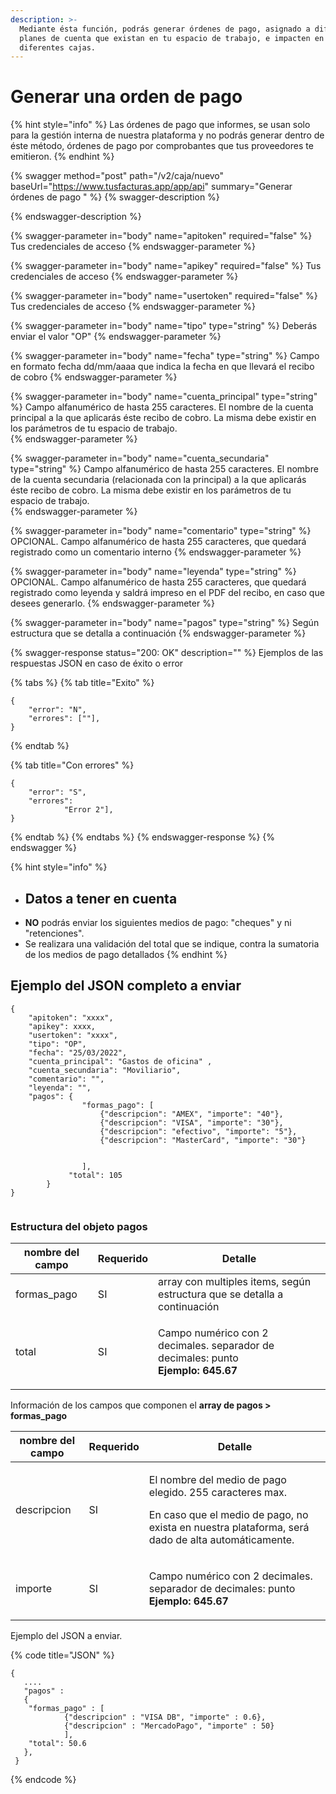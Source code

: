 ```yaml
---
description: >-
  Mediante ésta función, podrás generar órdenes de pago, asignado a diferentes
  planes de cuenta que existan en tu espacio de trabajo, e impacten en las
  diferentes cajas.
---
```


# Generar una orden de pago

{% hint style="info" %}
Las órdenes de pago que informes, se usan solo para la gestión interna de nuestra plataforma y no podrás generar dentro de éste método, órdenes de pago por comprobantes que tus proveedores te emitieron.
{% endhint %}

{% swagger method="post" path="/v2/caja/nuevo" baseUrl="https://www.tusfacturas.app/app/api" summary="Generar órdenes de pago " %}
{% swagger-description %}

{% endswagger-description %}

{% swagger-parameter in="body" name="apitoken" required="false" %}
Tus credenciales de acceso
{% endswagger-parameter %}

{% swagger-parameter in="body" name="apikey" required="false" %}
Tus credenciales de acceso
{% endswagger-parameter %}

{% swagger-parameter in="body" name="usertoken" required="false" %}
Tus credenciales de acceso
{% endswagger-parameter %}

{% swagger-parameter in="body" name="tipo" type="string" %}
Deberás enviar el valor "OP" 
{% endswagger-parameter %}

{% swagger-parameter in="body" name="fecha" type="string" %}
Campo en formato fecha dd/mm/aaaa que indica la fecha en que llevará el recibo de cobro
{% endswagger-parameter %}

{% swagger-parameter in="body" name="cuenta_principal" type="string" %}
Campo alfanumérico de hasta 255 caracteres. El nombre de la cuenta principal a la que aplicarás éste recibo de cobro. La misma debe existir en los parámetros de tu espacio de trabajo.  
{% endswagger-parameter %}

{% swagger-parameter in="body" name="cuenta_secundaria" type="string" %}
Campo alfanumérico de hasta 255 caracteres. El nombre de la cuenta secundaria (relacionada con la principal) a la que aplicarás éste recibo de cobro. La misma debe existir en los parámetros de tu espacio de trabajo.  
{% endswagger-parameter %}

{% swagger-parameter in="body" name="comentario" type="string" %}
OPCIONAL. Campo alfanumérico de hasta 255 caracteres, que quedará registrado como un comentario interno
{% endswagger-parameter %}

{% swagger-parameter in="body" name="leyenda" type="string" %}
OPCIONAL. Campo alfanumérico de hasta 255 caracteres, que quedará registrado como leyenda y saldrá impreso en el PDF del recibo, en caso que desees generarlo.
{% endswagger-parameter %}

{% swagger-parameter in="body" name="pagos" type="string" %}
Según estructura que se detalla a continuación
{% endswagger-parameter %}

{% swagger-response status="200: OK" description="" %}
Ejemplos de las respuestas JSON en caso de éxito o error

{% tabs %}
{% tab title="Exito" %}
```
{
	"error": "N",
	"errores": [""],
}
```
{% endtab %}

{% tab title="Con errores" %}
```
{
	"error": "S",
	"errores": 
			"Error 2"],
}
```
{% endtab %}
{% endtabs %}
{% endswagger-response %}
{% endswagger %}

{% hint style="info" %}
* ## Datos a tener en cuenta
* **NO** podrás enviar los siguientes medios de pago: "cheques" y ni "retenciones".
* Se realizara una validación del total que se indique, contra la sumatoria de los medios de pago detallados
{% endhint %}

## Ejemplo del JSON completo a enviar

```
{
	"apitoken": "xxxx",
	"apikey": xxxx,
	"usertoken": "xxxx", 
	"tipo": "OP",
	"fecha": "25/03/2022",
	"cuenta_principal": "Gastos de oficina" ,
	"cuenta_secundaria": "Moviliario",
	"comentario": "",
	"leyenda": "",
	"pagos": { 			
				"formas_pago": [
					{"descripcion": "AMEX", "importe": "40"},
				  	{"descripcion": "VISA", "importe": "30"},
					{"descripcion": "efectivo", "importe": "5"},
					{"descripcion": "MasterCard", "importe": "30"}
					
					
				],
			 "total": 105
		} 
}
 
```

### Estructura del objeto pagos

| nombre del campo | Requerido | Detalle                                                                                                  |
| ---------------- | --------- | -------------------------------------------------------------------------------------------------------- |
| formas\_pago     | SI        | array con multiples items, según estructura que se detalla a continuación                                |
| total            | SI        | <p>Campo numérico con 2 decimales. separador de decimales: punto<br><strong>Ejemplo: 645.67</strong></p> |

Información de los campos que componen el **array de pagos > formas\_pago**

| nombre del campo | Requerido | Detalle                                                                                                                                                                 |
| ---------------- | --------- | ----------------------------------------------------------------------------------------------------------------------------------------------------------------------- |
| descripcion      | SI        | <p>El nombre del medio de pago elegido. 255 caracteres max.</p><p>En caso que el medio de pago, no exista en nuestra plataforma, será dado de alta automáticamente.</p> |
| importe          | SI        | <p>Campo numérico con 2 decimales. separador de decimales: punto<br><strong>Ejemplo: 645.67</strong></p>                                                                |

Ejemplo del JSON a enviar.

{% code title="JSON" %}
```
{
   .... 
   "pagos" : 
   {
	"formas_pago" : [ 
			{"descripcion" : "VISA DB", "importe" : 0.6},
			{"descripcion" : "MercadoPago", "importe" : 50}
			], 
	"total": 50.6
   }, 
 }
```
{% endcode %}

